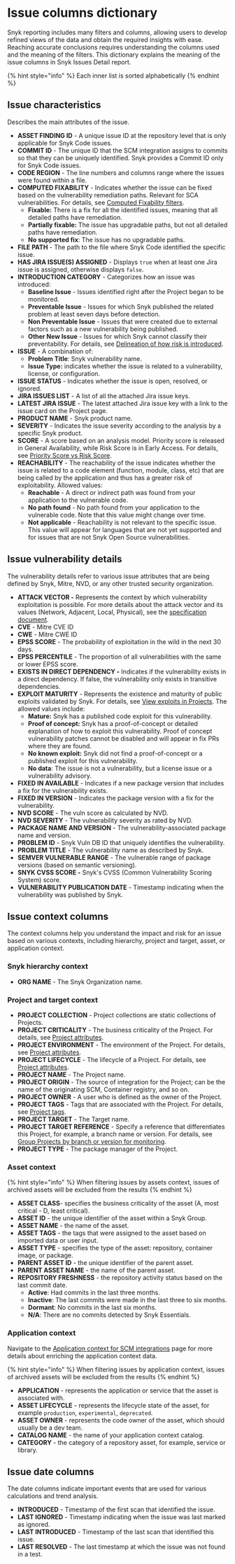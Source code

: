 # Issue columns dictionary

Snyk reporting includes many filters and columns, allowing users to develop refined views of the data and obtain the required insights with ease. Reaching accurate conclusions requires understanding the columns used and the meaning of the filters. This dictionary explains the meaning of the issue columns in Snyk Issues Detail report.

{% hint style="info" %}
Each inner list is sorted alphabetically
{% endhint %}

## Issue characteristics <a href="#issue-characteristics" id="issue-characteristics"></a>

Describes the main attributes of the issue.

* **ASSET FINDING ID** - A unique issue ID at the repository level that is only applicable for Snyk Code issues.
* **COMMIT ID** - The unique ID that the SCM integration assigns to commits so that they can be uniquely identified. Snyk provides a Commit ID only for Snyk Code issues.
* **CODE REGION** - The line numbers and columns range where the issues were found within a file.&#x20;
* **COMPUTED FIXABILITY** - Indicates whether the issue can be fixed based on the vulnerability remediation paths. Relevant for SCA vulnerabilities. For details, see [Computed Fixability filters](../../scan-with-snyk/snyk-open-source/manage-vulnerabilities/vulnerability-fix-types.md#computed-fixability-filters).
  * **Fixable:** There is a fix for all the identified issues, meaning that all detailed paths have remediation.
  * **Partially fixable:** The issue has upgradable paths, but not all detailed paths have remediation.
  * **No supported fix**: The issue has no upgradable paths.
* **FILE PATH** - The path to the file where Snyk Code identified the specific issue.
* **HAS JIRA ISSUE(S) ASSIGNED** - Displays `true` when at least one Jira issue is assigned, otherwise displays `false`.
* **INTRODUCTION CATEGORY** - Categorizes how an issue was introduced:
  * **Baseline Issue** - Issues identified right after the Project began to be monitored.
  * **Preventable Issue** - Issues for which Snyk published the related problem at least seven days before detection.
  * **Non Preventable Issue** - Issues that were created due to external factors such as a new vulnerability being published.
  * **Other New Issue** - Issues for which Snyk cannot classify their preventability. For details, see [Delineation of how risk is introduced](../analytics/issues-analytics.md#delineation-of-how-risk-is-introduced).
* **ISSUE** - A combination of:
  * **Problem Title**: Snyk vulnerability name.
  * **Issue Type:** indicates whether the issue is related to a vulnerability, license, or configuration.
* **ISSUE STATUS** - Indicates whether the issue is open, resolved, or ignored.
* **JIRA ISSUES LIST** - A list of all the attached Jira issue keys.
* **LATEST JIRA ISSUE** - The latest attached Jira issue key with a link to the issue card on the Project page.
* **PRODUCT NAME** - Snyk product name.
* **SEVERITY** - Indicates the issue severity according to the analysis by a specific Snyk product.
* **SCORE** - A score based on an analysis model. Priority score is released in General Availability, while Risk Score is in Early Access. For details, see [Priority Score vs Risk Score](../prioritize-issues-for-fixing/priority-score-vs-risk-score.md).
* **REACHABILITY** - The reachability of the issue indicates whether the issue is related to a code element (function, module, class, etc) that are being called by the application and thus has a greater risk of exploitability. Allowed values:
  * **Reachable** - A direct or indirect path was found from your application to the vulnerable code.
  * **No path found** - No path found from your application to the vulnerable code. Note that this value might change over time.
  * **Not applicable** - Reachability is not relevant to the specific issue. This value will appear for languages that are not yet supported and for issues that are not Snyk Open Source vulnerabilities.

## Issue vulnerability details <a href="#issue-vulnerability-details" id="issue-vulnerability-details"></a>

The vulnerability details refer to various issue attributes that are being defined by Snyk, Mitre, NVD, or any other trusted security organization.

* **ATTACK VECTOR -** Represents the context by which vulnerability exploitation is possible. For more details about the attack vector and its values (Network, Adjacent, Local, Physical), see the [specification document](https://www.first.org/cvss/specification-document).&#x20;
* **CVE** - Mitre CVE ID
* **CWE** - Mitre CWE ID
* **EPSS SCORE** - The probability of exploitation in the wild in the next 30 days.
* **EPSS PERCENTILE** -  The proportion of all vulnerabilities with the same or lower EPSS score.
* **EXISTS IN DIRECT DEPENDENCY -** Indicates if the vulnerability exists in a direct dependency. If false, the vulnerability only exists in transitive dependencies.
* **EXPLOIT MATURITY** - Represents the existence and maturity of public exploits validated by Snyk. For details, see [View exploits in Projects](../prioritize-issues-for-fixing/view-exploits.md#view-exploits-in-projects). The allowed values include:
  * **Mature:** Snyk has a published code exploit for this vulnerability.
  * **Proof of concept:** Snyk has a proof-of-concept or detailed explanation of how to exploit this vulnerability. Proof of concept vulnerability patches cannot be disabled and will appear in fix PRs where they are found.
  * **No known exploit:** Snyk did not find a proof-of-concept or a published exploit for this vulnerability.
  * **No data**: The issue is not a vulnerability, but a license issue or a vulnerability advisory.
* **FIXED IN AVAILABLE** - Indicates if a new package version that includes a fix for the vulnerability exists.
* **FIXED IN VERSION** - Indicates the package version with a fix for the vulnerability.
* **NVD SCORE** - The vuln score as calculated by NVD.
* **NVD SEVERITY** - The vulnerability severity as rated by NVD.
* **PACKAGE NAME AND VERSION** - The vulnerability-associated package name and version.
* **PROBLEM ID** - Snyk Vuln DB ID that uniquely identifies the vulnerability.
* **PROBLEM TITLE** - The vulnerability name as described by Snyk.
* **SEMVER VULNERABLE RANGE** - The vulnerable range of package versions (based on semantic versioning).
* **SNYK CVSS SCORE -** Snyk's CVSS (Common Vulnerability Scoring System) score.
* **VULNERABILITY PUBLICATION DATE** - Timestamp indicating when the vulnerability was published by Snyk.

## Issue context columns <a href="#issue-context-columns" id="issue-context-columns"></a>

The context columns help you understand the impact and risk for an issue based on various contexts, including hierarchy, project and target, asset, or application context.

### Snyk hierarchy context

* **ORG NAME** - The Snyk Organization name.

### Project and target context

* **PROJECT COLLECTION** - Project collections are static collections of Projects.
* **PROJECT CRITICALITY** - The business criticality of the Project. For details, see [Project attributes](../../snyk-admin/snyk-projects/project-attributes.md).
* **PROJECT ENVIRONMENT** - The environment of the Project. For details, see [Project attributes](../../snyk-admin/snyk-projects/project-attributes.md).
* **PROJECT LIFECYCLE** - The lifecycle of a Project. For details, see [Project attributes](../../snyk-admin/snyk-projects/project-attributes.md).
* **PROJECT NAME** - The Project name.
* **PROJECT ORIGIN** - The source of integration for the Project; can be the name of the originating SCM, Container registry, and so on.
* **PROJECT OWNER** - A user who is defined as the owner of the Project.
* **PROJECT TAGS** - Tags that are associated with the Project. For details, see [Project tags](../../snyk-admin/introduction-to-snyk-projects/project-tags.md).
* **PROJECT TARGET** - The Target name.
* **PROJECT TARGET REFERENCE** - Specify a reference that differentiates this Project, for example, a branch name or version. For details, see [Group Projects by branch or version for monitoring](../../snyk-cli/scan-and-maintain-projects-using-the-cli/group-projects-by-branch-or-version-for-monitoring.md).
* **PROJECT TYPE** - The package manager of the Project.

### Asset context&#x20;

{% hint style="info" %}
When filtering issues by assets context, issues of archived assets will be excluded from the results
{% endhint %}

* **ASSET CLASS**- specifies the business criticality of the asset (A, most critical - D, least critical).
* **ASSET ID** - the unique identifier of the asset within a Snyk Group.
* **ASSET NAME** - the name of the asset.
* **ASSET TAGS** - the tags that were assigned to the asset based on imported data or user input.
* **ASSET TYPE** - specifies the type of the asset: repository, container image, or package.
* **PARENT ASSET ID** - the unique identifier of the parent asset.
* **PARENT ASSET NAME** - the name of the parent asset.
* **REPOSITORY FRESHNESS** - the repository activity status based on the last commit date.
  * **Active**: Had commits in the last three months.
  * **Inactive**: The last commits were made in the last three to six months.
  * **Dormant**: No commits in the last six months.
  * **N/A**: There are no commits detected by Snyk Essentials.

### Application context

Navigate to the [Application context for SCM integrations](../../scm-ide-and-ci-cd-integrations/snyk-scm-integrations/application-context-for-scm-integrations/) page for more details about enriching the application context data.

{% hint style="info" %}
When filtering issues by application context, issues of archived assets will be excluded from the results
{% endhint %}

* **APPLICATION** - represents the application or service that the asset is associated with.
* **ASSET LIFECYCLE** - represents the lifecycle state of the asset, for example `production`, `experimental`, `deprecated`.
* **ASSET OWNER** - represents the code owner of the asset, which should usually be a dev team.
* **CATALOG NAME** - the name of your application context catalog.
* **CATEGORY** - the category of a repository asset, for example, service or library.

## Issue date columns <a href="#issue-date-columns" id="issue-date-columns"></a>

The date columns indicate important events that are used for various calculations and trend analysis.

* **INTRODUCED** - Timestamp of the first scan that identified the issue.
* **LAST IGNORED** - Timestamp indicating when the issue was last marked as ignored.
* **LAST INTRODUCED** - Timestamp of the last scan that identified this issue.
* **LAST RESOLVED** - The last timestamp at which the issue was not found in a test.
